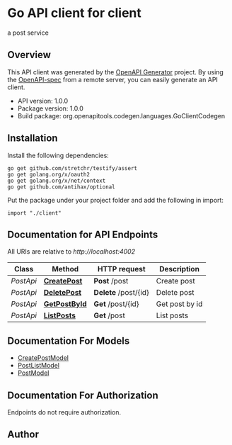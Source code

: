 # Go API client for client

a post service

## Overview
This API client was generated by the [OpenAPI Generator](https://openapi-generator.tech) project.  By using the [OpenAPI-spec](https://www.openapis.org/) from a remote server, you can easily generate an API client.

- API version: 1.0.0
- Package version: 1.0.0
- Build package: org.openapitools.codegen.languages.GoClientCodegen

## Installation

Install the following dependencies:
```
go get github.com/stretchr/testify/assert
go get golang.org/x/oauth2
go get golang.org/x/net/context
go get github.com/antihax/optional
```

Put the package under your project folder and add the following in import:
```golang
import "./client"
```

## Documentation for API Endpoints

All URIs are relative to *http://localhost:4002*

Class | Method | HTTP request | Description
------------ | ------------- | ------------- | -------------
*PostApi* | [**CreatePost**](docs/PostApi.md#createpost) | **Post** /post | Create post
*PostApi* | [**DeletePost**](docs/PostApi.md#deletepost) | **Delete** /post/{id} | Delete post
*PostApi* | [**GetPostById**](docs/PostApi.md#getpostbyid) | **Get** /post/{id} | Get post by id
*PostApi* | [**ListPosts**](docs/PostApi.md#listposts) | **Get** /post | List posts


## Documentation For Models

 - [CreatePostModel](docs/CreatePostModel.md)
 - [PostListModel](docs/PostListModel.md)
 - [PostModel](docs/PostModel.md)


## Documentation For Authorization
 Endpoints do not require authorization.


## Author



